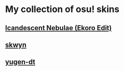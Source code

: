 # My collection of osu! skins

## [Icandescent Nebulae (Ekoro Edit)](https://github.com/norphiz/osu-skins/raw/main/skins/incandescent-nebulae.osk)

## [skwyn](https://github.com/norphiz/osu-skins/raw/main/skins/skwyn.osk)

## [yugen-dt](https://github.com/norphiz/osu-skins/raw/main/skins/yugen-dt.osk)
